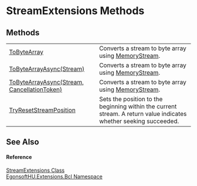 # StreamExtensions Methods




## Methods
<table>
<tr>
<td><a href="M_EgonsoftHU_Extensions_Bcl_StreamExtensions_ToByteArray.md">ToByteArray</a></td>
<td>Converts a stream to byte array using <a href="https://learn.microsoft.com/dotnet/api/system.io.memorystream" target="_blank" rel="noopener noreferrer">MemoryStream</a>.</td></tr>
<tr>
<td><a href="M_EgonsoftHU_Extensions_Bcl_StreamExtensions_ToByteArrayAsync.md">ToByteArrayAsync(Stream)</a></td>
<td>Converts a stream to byte array using <a href="https://learn.microsoft.com/dotnet/api/system.io.memorystream" target="_blank" rel="noopener noreferrer">MemoryStream</a>.</td></tr>
<tr>
<td><a href="M_EgonsoftHU_Extensions_Bcl_StreamExtensions_ToByteArrayAsync_1.md">ToByteArrayAsync(Stream, CancellationToken)</a></td>
<td>Converts a stream to byte array using <a href="https://learn.microsoft.com/dotnet/api/system.io.memorystream" target="_blank" rel="noopener noreferrer">MemoryStream</a>.</td></tr>
<tr>
<td><a href="M_EgonsoftHU_Extensions_Bcl_StreamExtensions_TryResetStreamPosition.md">TryResetStreamPosition</a></td>
<td>Sets the position to the beginning within the current stream. A return value indicates whether seeking succeeded.</td></tr>
</table>

## See Also


#### Reference
<a href="T_EgonsoftHU_Extensions_Bcl_StreamExtensions.md">StreamExtensions Class</a>  
<a href="N_EgonsoftHU_Extensions_Bcl.md">EgonsoftHU.Extensions.Bcl Namespace</a>  
